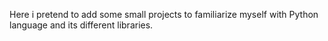  Here i pretend to add some small projects to familiarize myself with Python language and its different libraries. 
